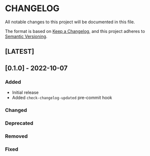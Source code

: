 # CHANGELOG
All notable changes to this project will be documented in this file.

The format is based on [Keep a Changelog](https://keepachangelog.com/en/1.0.0/),
and this project adheres to [Semantic Versioning](https://semver.org/spec/v2.0.0.html).

## [LATEST]
## [0.1.0] - 2022-10-07
### Added
- Initial release
- Added `check-changelog-updated` pre-commit hook
### Changed
### Deprecated
### Removed
### Fixed
